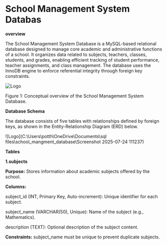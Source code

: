 
# School Management System Databas

**overview**

The School Management System Database is a MySQL-based relational database designed to manage core academic and administrative functions of a school. It organizes data related to subjects, teachers, classes, students, and grades, enabling efficient tracking of student performance, teacher assignments, and class management. The database uses the InnoDB engine to enforce referential integrity through foreign key constraints.


![Logo](https://smartstudent.app/media/2022/09/managment-software.png)

Figure 1: Conceptual overview of the School Management System Database.

**Database Schema**

The database consists of five tables with relationships defined by foreign keys, as shown in the Entity-Relationship Diagram (ERD) below.


![Logo](C:\Users\potth\OneDrive\Documents\sql files\school_mangment_database\Screenshot 2025-07-24 111237)

**Tables**

**1.subjects**

 **Purpose:**
 Stores information about academic subjects offered by the school.

 **Columns:**

subject_id (INT, Primary Key, Auto-increment): Unique identifier for each subject.



subject_name (VARCHAR(50), Unique): Name of the subject (e.g., Mathematics).



description (TEXT): Optional description of the subject content.

**Constraints:**
subject_name must be unique to prevent duplicate subjects.
